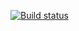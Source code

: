 [![Build status](https://ci.appveyor.com/api/projects/status/yyhbnx8lp972j3pj?svg=true)](https://ci.appveyor.com/project/ktonyi/selenide2)
